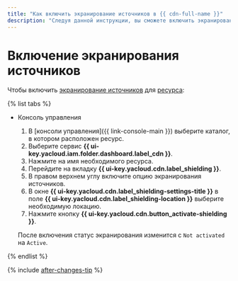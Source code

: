 ```yaml
---
title: "Как включить экранирование источников в {{ cdn-full-name }}"
description: "Следуя данной инструкции, вы сможете включить экранирование источников." 
---
```


# Включение экранирования источников

Чтобы включить [экранирование источников](../../concepts/origins-shielding.md) для [ресурса](../../concepts/resource.md):

{% list tabs %}

- Консоль управления

  1. В [консоли управления]({{ link-console-main }}) выберите каталог, в котором расположен ресурс.
  1. Выберите сервис **{{ ui-key.yacloud.iam.folder.dashboard.label_cdn }}**.
  1. Нажмите на имя необходимого ресурса.
  1. Перейдите на вкладку **{{ ui-key.yacloud.cdn.label_shielding }}**.
  1. В правом верхнем углу включите опцию экранирования источников.
  1. В окне **{{ ui-key.yacloud.cdn.label_shielding-settings-title }}** в поле **{{ ui-key.yacloud.cdn.label_shielding-location }}** выберите необходимую локацию.
  1. Нажмите кнопку **{{ ui-key.yacloud.cdn.button_activate-shielding }}**.

  После включения статус экранирования изменится с `Not activated` на `Active`.

{% endlist %}

{% include [after-changes-tip](../../../_includes/cdn/after-changes-tip.md) %}

